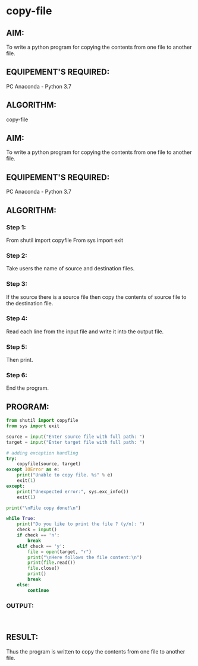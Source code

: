 # copy-file
## AIM:
To write a python program for copying the contents from one file to another file.
## EQUIPEMENT'S REQUIRED: 
PC
Anaconda - Python 3.7
## ALGORITHM: 
copy-file
## AIM:
To write a python program for copying the contents from one file to another file.

## EQUIPEMENT'S REQUIRED:
PC Anaconda - Python 3.7

## ALGORITHM:
### Step 1:
 From shutil import copyfile
 From sys import exit
 ### Step 2:
 Take users the name of source and destination files.
### Step 3:
If the source there is a source file then copy the contents of source file to the destination file.
### Step 4:
 Read each line from the input file and write it into the output file.
### Step 5:
 Then print.
### Step 6:
 End the program.
## PROGRAM:
~~~ python
from shutil import copyfile
from sys import exit

source = input("Enter source file with full path: ")
target = input("Enter target file with full path: ")

# adding exception handling
try:
    copyfile(source, target)
except IOError as e:
    print("Unable to copy file. %s" % e)
    exit(1)
except:
    print("Unexpected error:", sys.exc_info())
    exit(1)

print("\nFile copy done!\n")

while True:
    print("Do you like to print the file ? (y/n): ")
    check = input()
    if check == 'n':
        break
    elif check == 'y':
        file = open(target, "r")
        print("\nHere follows the file content:\n")
        print(file.read())
        file.close()
        print()
        break
    else:
        continue
~~~
### OUTPUT:
![]()
![]()
![]()
![]()




## RESULT:
Thus the program is written to copy the contents from one file to another file.
